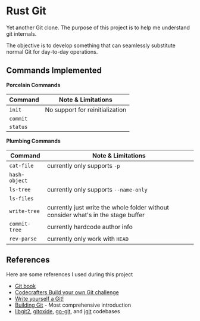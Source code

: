 # Rust Git

Yet another Git clone. The purpose of this project is to help me understand git internals.

The objective is to develop something that can seamlessly substitute normal Git for day-to-day operations.

## Commands Implemented

**Porcelain Commands**

| Command  | Note & Limitations              |
|----------|---------------------------------|
| `init`   | No support for reinitialization |
| `commit` |                                 |
| `status` |                                 |

**Plumbing Commands**

| Command       | Note & Limitations                                                                |
|---------------|-----------------------------------------------------------------------------------|
| `cat-file`    | currently only supports `-p`                                                      |
| `hash-object` |                                                                                   |
| `ls-tree`     | currently only supports `--name-only`                                             |
| `ls-files`    |                                                                                   |
| `write-tree`  | currently just write the whole folder without consider what's in the stage buffer |
| `commit-tree` | currently hardcode author info                                                    |
| `rev-parse`   | currently only work with `HEAD`                                                   |

## References

Here are some references I used during this project

- [Git book](https://git-scm.com/book/en/v2)
- [Codecrafters Build your own Git challenge](https://app.codecrafters.io/courses/git)
- [Write yourself a Git!](https://wyag.thb.lt)
- [Building Git](https://shop.jcoglan.com/building-git/) - Most comprehensive introduction
- [libgit2](https://libgit2.org/), [gitoxide](https://docs.rs/gix/latest/gix), [go-git](https://github.com/go-git/go-git),
  and [jgit](https://github.com/eclipse-jgit/jgit) codebases

